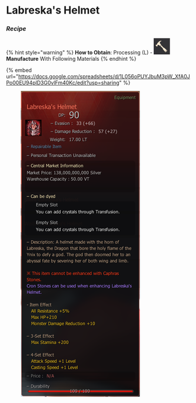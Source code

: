 # Labreska's Helmet

### _Recipe_

{% hint style="warning" %}
**How to Obtain**: Processing (L) - <img src="../../.gitbook/assets/QQ截图20221109033029.png" alt="" data-size="line"> **Manufacture** With Following Materials
{% endhint %}

{% embed url="https://docs.google.com/spreadsheets/d/1L056oPUYJbuM3pW_XfA0JPo00EU94plD3G0vlFm40Kc/edit?usp=sharing" %}

<figure><img src="../../.gitbook/assets/helm.png" alt=""><figcaption></figcaption></figure>
